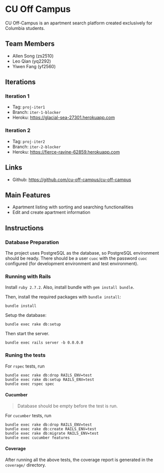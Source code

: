 # CU Off Campus

CU Off-Campus is an apartment search platform created exclusively for Columbia students.

## Team Members

- Allen Song (zs2510)
- Leo Qian (yq2292)
- Yiwen Fang (yf2560)

## Iterations

### Iteration 1

- Tag: `proj-iter1`
- Branch: `iter-1-blocker`
- Heroku: https://glacial-sea-27301.herokuapp.com

### Iteration 2

- Tag: `proj-iter2`
- Branch: `iter-2-blocker`
- Heroku: https://fierce-ravine-62859.herokuapp.com

## Links

- Github: https://github.com/cu-off-campus/cu-off-campus

## Main Features

- Apartment listing with sorting and searching functionalities
- Edit and create apartment information

## Instructions

### Database Preparation

The project uses PostgreSQL as the database, so PostgreSQL environment should be ready. There should be a user `cuoc` with the password `cuoc` configured (for development environment and test environment).

### Running with Rails

Install `ruby 2.7.2`. Also, install bundle with `gem install bundle`.

Then, install the required packages with `bundle install`:
```
bundle install
```

Setup the database:
```
bundle exec rake db:setup
```

Then start the server.

```
bundle exec rails server -b 0.0.0.0
```

### Runing the tests

For `rspec` tests, run

```
bundle exec rake db:drop RAILS_ENV=test
bundle exec rake db:setup RAILS_ENV=test
bundle exec rspec spec
```

#### Cucumber

> Database should be empty before the test is run. 

For `cucumber` tests, run

```
bundle exec rake db:drop RAILS_ENV=test
bundle exec rake db:create RAILS_ENV=test
bundle exec rake db:migrate RAILS_ENV=test
bundle exec cucumber features
```

#### Coverage

After running all the above tests, the coverage report is generated in the `coverage/` directory.
